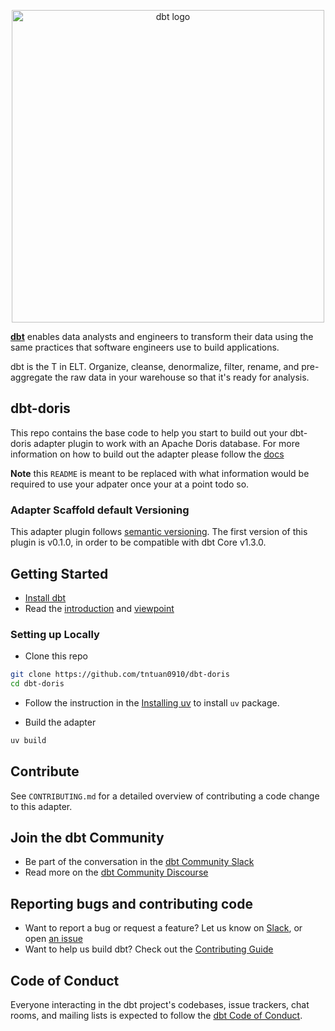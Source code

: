 <p align="center">
  <img src="https://raw.githubusercontent.com/dbt-labs/dbt/ec7dee39f793aa4f7dd3dae37282cc87664813e4/etc/dbt-logo-full.svg" alt="dbt logo" width="500"/>
</p>

**[dbt](https://www.getdbt.com/)** enables data analysts and engineers to transform their data using the same practices that software engineers use to build applications.

dbt is the T in ELT. Organize, cleanse, denormalize, filter, rename, and pre-aggregate the raw data in your warehouse so that it's ready for analysis.

## dbt-doris

This repo contains the base code to help you start to build out your dbt-doris adapter plugin to work with an Apache Doris database. For more information on how to build out the adapter please follow the [docs](https://docs.getdbt.com/docs/contributing/building-a-new-adapter)

**Note** this `README` is meant to be replaced with what information would be required to use your adpater once your at a point todo so.

### Adapter Scaffold default Versioning

This adapter plugin follows [semantic versioning](https://semver.org/). The first version of this plugin is v0.1.0, in order to be compatible with dbt Core v1.3.0.

## Getting Started

- [Install dbt](https://docs.getdbt.com/docs/installation)
- Read the [introduction](https://docs.getdbt.com/docs/introduction/) and [viewpoint](https://docs.getdbt.com/docs/about/viewpoint/)

### Setting up Locally

- Clone this repo

```bash
git clone https://github.com/tntuan0910/dbt-doris
cd dbt-doris
```

- Follow the instruction in the [Installing uv](https://docs.astral.sh/uv/getting-started/installation/) to install `uv` package.

- Build the adapter

```bash
uv build
```

## Contribute

See `CONTRIBUTING.md` for a detailed overview of contributing a code change to this adapter.

## Join the dbt Community

- Be part of the conversation in the [dbt Community Slack](http://community.getdbt.com/)
- Read more on the [dbt Community Discourse](https://discourse.getdbt.com)

## Reporting bugs and contributing code

- Want to report a bug or request a feature? Let us know on [Slack](http://community.getdbt.com/), or open [an issue](https://github.com/tntuan0910/dbt-doris/issues/new)
- Want to help us build dbt? Check out the [Contributing Guide](https://github.com/tntuan0910/dbt-doris/blob/HEAD/CONTRIBUTING.md)

## Code of Conduct

Everyone interacting in the dbt project's codebases, issue trackers, chat rooms, and mailing lists is expected to follow the [dbt Code of Conduct](https://community.getdbt.com/code-of-conduct).
